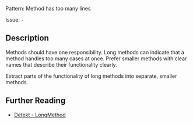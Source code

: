 Pattern: Method has too many lines

Issue: -

## Description

Methods should have one responsibility. Long methods can indicate that a method handles too many cases at once.
Prefer smaller methods with clear names that describe their functionality clearly.

Extract parts of the functionality of long methods into separate, smaller methods.

## Further Reading

* [Detekt - LongMethod](https://detekt.github.io/detekt/complexity.html#longmethod)